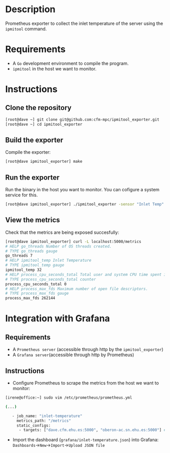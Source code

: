 # Description

Prometheus exporter to collect the inlet temperature of the server using the `ipmitool` command.

# Requirements

- A `Go` development environment to compile the program.
- `ipmitool` in the host we want to monitor. 

# Instructions

## Clone the repository

```bash
[root@dave ~] git clone git@github.com:cfm-mpc/ipmitool_exporter.git
[root@dave ~] cd ipmitool_exporter
```

## Build the exporter

Compile the exporter: 

```bash
[root@dave ipmitool_exporter] make 
```

## Run the exporter

Run the binary in the host you want to monitor. You can cofigure a system service for this. 

```bash
[root@dave ipmitool_exporter] ./ipmitool_exporter -sensor "Inlet Temp" -address=":5000" -path="/metrics"
```

## View the metrics

Check that the metrics are being exposed succesfully:

```bash
[root@dave ipmitool_exporter] curl -L localhost:5000/metrics
# HELP go_threads Number of OS threads created.
# TYPE go_threads gauge
go_threads 7
# HELP ipmitool_temp Inlet Temperature
# TYPE ipmitool_temp gauge
ipmitool_temp 32
# HELP process_cpu_seconds_total Total user and system CPU time spent in seconds.
# TYPE process_cpu_seconds_total counter
process_cpu_seconds_total 0
# HELP process_max_fds Maximum number of open file descriptors.
# TYPE process_max_fds gauge
process_max_fds 262144
```

# Integration with Grafana

## Requirements

- A `Prometheus server` (accessible through http by the `ipmitool_exporter`)
- A `Grafana server`(accessible through http by Prometheus)

## Instructions

- Configure Prometheus to scrape the metrics from the host we want to monitor:
```bash
[irene@office:~] sudo vim /etc/prometheus/prometheus.yml

(...)

   - job_name: "inlet-temperature"
     metrics_path: "/metrics"
     static_configs:
      - targets: ["dave.cfm.ehu.es:5000", "oberon-ac.sn.ehu.es:5000"] # ipmitool exporter
```

- Import the dashboard (`grafana/inlet-temperature.json`) into Grafana:
`Dashboards`->`New`->`Import`->`Upload JSON file`
